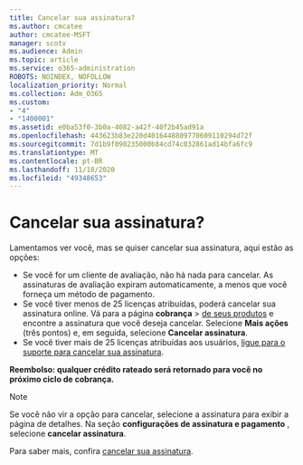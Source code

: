 ```yaml
---
title: Cancelar sua assinatura?
ms.author: cmcatee
author: cmcatee-MSFT
manager: scotv
ms.audience: Admin
ms.topic: article
ms.service: o365-administration
ROBOTS: NOINDEX, NOFOLLOW
localization_priority: Normal
ms.collection: Adm_O365
ms.custom:
- "4"
- "1400001"
ms.assetid: e0ba53f0-3b0a-4082-a42f-40f2b45ad91a
ms.openlocfilehash: 443623b83e220d4016448809770609110294d72f
ms.sourcegitcommit: 7d1b9f098235000b84cd74c032861ad14bfa6fc9
ms.translationtype: MT
ms.contentlocale: pt-BR
ms.lasthandoff: 11/18/2020
ms.locfileid: "49348653"
---
```

# <a name="canceling-your-subscription"></a>Cancelar sua assinatura?

Lamentamos ver você, mas se quiser cancelar sua assinatura, aqui estão as opções:
  
- Se você for um cliente de avaliação, não há nada para cancelar. As assinaturas de avaliação expiram automaticamente, a menos que você forneça um método de pagamento.
- Se você tiver menos de 25 licenças atribuídas, poderá cancelar sua assinatura online. Vá para a página **cobrança** \> [de seus produtos](https://go.microsoft.com/fwlink/p/?linkid=842054) e encontre a assinatura que você deseja cancelar. Selecione **Mais ações** (três pontos) e, em seguida, selecione **Cancelar assinatura**.
- Se você tiver mais de 25 licenças atribuídas aos usuários, [ligue para o suporte para cancelar sua assinatura](https://docs.microsoft.com/microsoft-365/admin/contact-support-for-business-products?view=o365-worldwide).
  
**Reembolso: qualquer crédito rateado será retornado para você no próximo ciclo de cobrança.**

> [!NOTE]
> Se você não vir a opção para cancelar, selecione a assinatura para exibir a página de detalhes. Na seção **configurações de assinatura e pagamento** , selecione **cancelar assinatura**.

Para saber mais, confira [cancelar sua assinatura](https://docs.microsoft.com/microsoft-365/commerce/subscriptions/cancel-your-subscription).